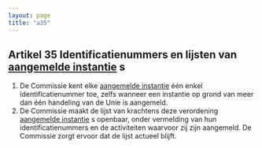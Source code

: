 ```yaml
---
layout: page
title: "a35"
---
```


## Artikel 35 Identificatienummers en lijsten van [aangemelde instantie](a3.md#^aanins) s

1. De Commissie kent elke [aangemelde instantie](a3.md#^aanins) één enkel identificatienummer toe, zelfs wanneer een instantie op grond van meer dan één handeling van de Unie is aangemeld.
2. De Commissie maakt de lijst van krachtens deze verordening [aangemelde instantie](a3.md#^aanins) s openbaar, onder vermelding van hun identificatienummers en de activiteiten waarvoor zij zijn aangemeld. De Commissie zorgt ervoor dat de lijst actueel blijft.